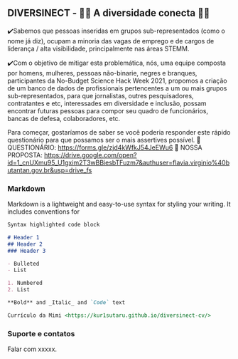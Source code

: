 ## DIVERSINECT - 🏳️‍🌈 A diversidade conecta 🏳️‍🌈

✔️Sabemos que pessoas inseridas em grupos sub-representados (como o nome já diz), ocupam a minoria das vagas de emprego e de cargos de liderança / alta visibilidade, principalmente nas áreas STEMM.

✔️Com o objetivo de mitigar esta problemática, nós, uma equipe composta por homens, mulheres, pessoas não-binarie, negres e branques, participantes da No-Budget Science Hack Week 2021, propomos a criação de um banco de dados de profissionais pertencentes a um ou mais grupos sub-representados, para que jornalistas, outres pesquisadores, contratantes e etc, interessades em diversidade e inclusão, possam encontrar futuras pessoas para compor seu quadro de funcionários, bancas de defesa, colaboradores, etc.

Para começar, gostaríamos de saber se você poderia responder este rápido questionário para que possamos ser o mais assertives possível.
    🌈 QUESTIONÁRIO: https://forms.gle/zjd4kWfkJ54JeEWu6
    🌈 NOSSA PROPOSTA: https://drive.google.com/open?id=1_cnUXmu95_U1gxim2T3wBBiesbTFuzm7&authuser=flavia.virginio%40butantan.gov.br&usp=drive_fs 

### Markdown

Markdown is a lightweight and easy-to-use syntax for styling your writing. It includes conventions for

```markdown
Syntax highlighted code block

# Header 1
## Header 2
### Header 3

- Bulleted
- List

1. Numbered
2. List

**Bold** and _Italic_ and `Code` text

Currículo da Mimi <https://kur1sutaru.github.io/diversinect-cv/>
```




### Suporte e contatos

Falar com xxxxx.
